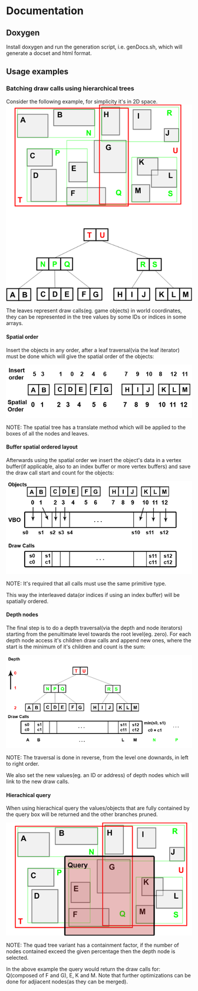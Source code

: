 # Documentation

## Doxygen

Install doxygen and run the generation script, i.e. genDocs.sh, which will generate a docset and html format.

## Usage examples

### Batching draw calls using hierarchical trees

Consider the following example, for simplicity it's in 2D space.
![rtree hierarchy](hierarchy.png)

The leaves represent draw calls(eg. game objects) in world coordinates, they can be represented in the tree values by some IDs or indices in some arrays.

#### Spatial order
Insert the objects in any order, after a leaf traversal(via the leaf iterator) must be done which will give the spatial order of the objects:

![spatial order](spatial_order.png)

NOTE: The spatial tree has a translate method which will be applied to the boxes of all the nodes and leaves.

#### Buffer spatial ordered layout
Afterwards using the spatial order we insert the object's data in a vertex buffer(if applicable, also to an index buffer or more vertex buffers) and save the draw call start and count for the objects:

![spatial calls](spatial_calls.png)

NOTE: It's required that all calls must use the same primitive type.

This way the interleaved data(or indices if using an index buffer) will be spatially ordered.

#### Depth nodes
The final step is to do a depth traversal(via the depth and node iterators) starting from the penultimate level towards the root level(eg. zero).
For each depth node access it's children draw calls and append new ones, where the start is the minimum of it's children and count is the sum:

![spatial depth](spatial_depth.png)

NOTE: The traversal is done in reverse, from the level one downards, in left to right order.

We also set the new values(eg. an ID or address) of depth nodes which will link to the new draw calls.

#### Hierachical query
When using hierachical query the values/objects that are fully contained by the query box will be returned and the other branches pruned.

![spatial query](spatial_query.png)

NOTE: The quad tree variant has a containment factor, if the number of nodes contained exceed the given percentage then the depth node is selected.

In the above example the query would return the draw calls for: Q(composed of F and G), E, K and M.
Note that further optimizations can be done for adjiacent nodes(as they can be merged).